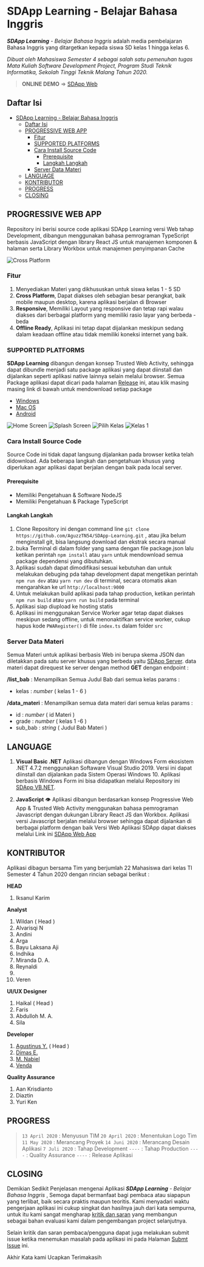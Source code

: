 SDApp Learning - Belajar Bahasa Inggris
=======

_**SDApp Learning** - Belajar Bahasa Inggris_ adalah media pembelajaran Bahasa Inggris yang ditargetkan kepada siswa SD kelas 1 hingga kelas 6.

*Dibuat oleh Mahasiswa Semester 4 sebagai salah satu pemenuhan tugas Mata Kuliah Software Development Project, Program Studi Teknik Informatika, Sekolah Tinggi Teknik Malang Tahun 2020.*

> **ONLINE DEMO** => [SDApp Web](https://sdapp-learning-web.app)

## Daftar Isi
- [SDApp Learning - Belajar Bahasa Inggris](#sdapp-learning---belajar-bahasa-inggris)
  - [Daftar Isi](#daftar-isi)
  - [PROGRESSIVE WEB APP](#progressive-web-app)
    - [Fitur](#fitur)
    - [SUPPORTED PLATFORMS](#supported-platforms)
    - [Cara Install Source Code](#cara-install-source-code)
      - [Prerequisite](#prerequisite)
      - [Langkah Langkah](#langkah-langkah)
    - [Server Data Materi](#server-data-materi)
  - [LANGUAGE](#language)
  - [KONTRIBUTOR](#kontributor)
  - [PROGRESS](#progress)
  - [CLOSING](#closing)

## PROGRESSIVE WEB APP
Repository ini berisi source code aplikasi SDApp Learning versi Web tahap Development, dibangun menggunakan bahasa pemrograman TypeScript berbasis JavaScript dengan library React JS untuk manajemen komponen & halaman serta Library Workbox untuk manajemen penyimpanan Cache

![Cross Platform](screenshot/cross-platform.png)

### Fitur
1. Menyediakan Materi yang dikhususkan untuk siswa kelas 1 - 5 SD
2. **Cross Platform**,
   Dapat diakses oleh sebagian besar perangkat, baik mobile maupun desktop, karena aplikasi berjalan di Browser
3. **Responsive**,
   Memiliki Layout yang responsive dan tetap rapi walau diakses dari berbagai platform yang memiliki rasio layar yang berbeda - beda
4. **Offline Ready**,
   Aplikasi ini tetap dapat dijalankan meskipun sedang dalam keadaan offline atau tidak memiliki koneksi internet yang baik.

### SUPPORTED PLATFORMS
**SDApp Learning** dibangun dengan konsep Trusted Web Activity, sehingga dapat dibundle menjadi satu package aplikasi yang dapat diinstall dan dijalankan seperti aplikasi native lainnya selain melalui browser. Semua Package aplikasi dapat dicari pada halaman [Release](https://github.com/AguzzTN54/SDApp-Learning/releases) ini, atau klik masing masing link di bawah untuk mendownload setiap package
- [Windows](https://github.com/AguzzTN54/SDApp-Learning/releases/download/v1.0-alpha/SDApp-windows10.zip)
- [Mac OS](https://github.com/AguzzTN54/SDApp-Learning/releases/download/v1.0-alpha/SDApp-macos.zip)
- [Android](https://github.com/AguzzTN54/SDApp-Learning/releases/download/v1.0-alpha/SDApp.apk)

![Home Screen](screenshot/mobile.png) ![Splash Screen](screenshot/mobile-splash-screen.png) ![Pilih Kelas](screenshot/mobile-pilih-kelas.png) ![Kelas 1](screenshot/mobile-kelas1.png)

### Cara Install Source Code
Source Code ini tidak dapat langsung dijalankan pada browser ketika telah didownload. Ada beberapa langkah dan pengetahuan khusus yang diperlukan agar aplikasi dapat berjalan dengan baik pada local server.

#### Prerequisite
- Memiliki Pengetahuan & Software NodeJS
- Memiliki Pengetahuan & Package TypeScript

#### Langkah Langkah
1. Clone Repository ini dengan command line `git clone https://github.com/AguzzTN54/SDApp-Learning.git` , atau jika belum menginstall git, bisa langsung download dan ekstrak secara manual
2. buka Terminal di dalam folder yang sama dengan file package.json lalu ketikan perintah `npm install` atau `yarn` untuk mendownload semua package dependensi yang dibutuhkan.
3. Aplikasi sudah dapat dimodifikasi sesuai kebutuhan dan untuk melakukan debuging pda tahap development dapat mengetikan perintah `npm run dev` atau `yarn run dev` di terminal, secara otomatis akan mengarahkan ke url `http://localhost:9000`
4. Untuk melakukan build aplikasi pada tahap production, ketikan perintah `npm run build` atau `yarn run build` pada terminal
5. Aplikasi siap diupload ke hosting statis
6. Aplikasi ini menggunakan Service Worker agar tetap dapat diakses meskipun sedang offline, untuk menonaktifkan service worker, cukup hapus kode `PWARegister()` di file `index.ts` dalam folder `src`

### Server Data Materi
Semua Materi untuk aplikasi berbasis Web ini berupa skema JSON dan diletakkan pada satu server khusus yang berbeda yaitu [SDApp Server](http://sdapp-server.herokuapp.com). data materi dapat direquest ke server dengan method **GET** dengan endpoint :

**/list_bab** : Menampilkan Semua Judul Bab dari semua kelas
  params :
   - kelas : _number_ ( kelas 1 - 6 )

**/data_materi** : Menampilkan semua data materi dari semua kelas
  params :
  - id      : *number* ( id Materi )
  - grade   : *number* ( kelas 1 -6 )
  - sub_bab : *string* ( Judul Bab Materi )


## LANGUAGE
1. **Visual Basic .NET**
   Aplikasi dibangun dengan Windows Form ekosistem .NET 4.7.2 menggunakan Softaware Visual Studio 2019.
   Versi ini dapat diinstall dan dijalankan pada Sistem Operasi Windows 10.
   Aplikasi berbasis Windows Form ini bisa didapatkan melalui Repository ini [SDApp VB.NET](https://github.com/AguzzTN54/SDApp).

2. **JavaScript** 👁
   Aplikasi dibangun berdasarkan konsep Progressive Web App & Trusted Web Activity menggunakan bahasa pemrograman Javascript dengan dukungan Library React JS dan Workbox. Aplikasi versi Javascript berjalan melalui browser sehingga dapat dijalankan di berbagai platform dengan baik
   Versi Web Aplikasi SDApp dapat diakses melalui Link ini [SDApp Web App](https://sdapp-learning.web.app)


## KONTRIBUTOR
Aplikasi dibagun bersama Tim yang berjumlah 22 Mahasiswa dari kelas TI Semester 4 Tahun 2020 dengan rincian sebagai berikut :

**HEAD**
1. Iksanul Karim

**Analyst**
1. Wildan ( Head )
2. Alvarisqi N
3. Andini
4. Arga
5. Bayu Laksana Aji
6. Indhika
7. Miranda D. A.
8. Reynaldi
9. 
10. Veren

**UI/UX Designer**
1. Haikal ( Head )
2. Faris
3. Abdulloh M. A.
4. Sila

**Developer**
1. [Agustinus Y.](https://github.com/AguzzTN54) ( Head )
2. [Dimas E.](https://github.com/haidimas)
3. [M. Nabiel](https://github.com/Nabiel123)
4. [Venda](https://github.com/verielone)

**Quality Assurance**
1. Aan Krisdianto
2. Diaztin
3. Yuri Ken


## PROGRESS
> `13 April 2020` : Menyusun TIM
> `20 April 2020` : Menentukan Logo Tim
> `11 May 2020`   : Merancang Proyek
> `14 Juni 2020`  : Merancang Desain Aplikasi
> `7 Juli 2020`   : Tahap Development
> `----`          : Tahap Production
> `----`          : Quality Assurance
> `----`          : Release Aplikasi


## CLOSING

Demikian Sedikit Penjelasan mengenai Aplikasi _**SDApp Learning** - Belajar Bahasa Inggris_ , Semoga dapat bermanfaat bagi pembaca atau siapapun yang terlibat, baik secara praktis maupun teoritis. Kami menyadari waktu pengerjaan aplikasi ini cukup singkat dan hasilnya jauh dari kata sempurna, untuk itu kami sangat mengharap [kritik dan saran](https://github.com/AguzzTN54/SDApp/issues/10) yang membangun sebagai bahan evaluasi kami dalam pengembangan project selanjutnya.

Selain kritik dan saran pembaca/pengguna dapat juga melakukan submit issue ketika menemukan masalah pada aplikasi ini pada Halaman [Submt Issue](https://github.com/AguzzTN54/SDApp/issues) ini.

Akhir Kata kami Ucapkan Terimakasih